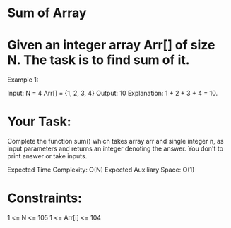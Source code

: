 # Sum of Array
# Given an integer array Arr[] of size N. The task is to find sum of it.

Example 1:

Input:
N = 4
Arr[] = {1, 2, 3, 4}
Output: 10
Explanation: 1 + 2 + 3 + 4 = 10.

# Your Task:
Complete the function sum() which takes array arr and single integer n, as input parameters and returns an integer denoting the answer. You don't to print answer or take inputs.

Expected Time Complexity: O(N)
Expected Auxiliary Space: O(1)

# Constraints:
1 <= N <= 105
1 <= Arr[i] <= 104
